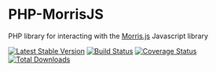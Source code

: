 PHP-MorrisJS
============

PHP library for interacting with the [Morris.js](http://www.oesmith.co.uk/morris.js/) Javascript library

[![Latest Stable Version](https://poser.pugx.org/zachgarwood/php-morrisjs/v/stable.png)](https://packagist.org/packages/zachgarwood/php-morrisjs)
[![Build Status](https://travis-ci.org/zachgarwood/php-morrisjs.png?branch=master)](https://travis-ci.org/zachgarwood/php-morrisjs)
[![Coverage Status](https://coveralls.io/repos/zachgarwood/php-morrisjs/badge.png?branch=master)](https://coveralls.io/r/zachgarwood/php-morrisjs?branch=master)
[![Total Downloads](https://poser.pugx.org/zachgarwood/php-morrisjs/downloads.png)](https://packagist.org/packages/zachgarwood/php-morrisjs)
